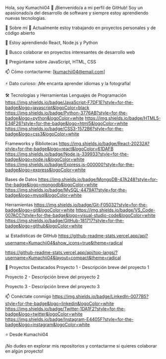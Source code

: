 Hola, soy Kumachii04 👋
¡Bienvenido/a a mi perfil de GitHub! Soy un apasionado/a del desarrollo de software y siempre estoy aprendiendo nuevas tecnologías.

🚀 Sobre mí
🔭 Actualmente estoy trabajando en proyectos personales y de código abierto

🌱 Estoy aprendiendo React, Node.js y Python

👯 Busco colaborar en proyectos interesantes de desarrollo web

💬 Pregúntame sobre JavaScript, HTML, CSS

📫 Cómo contactarme: [kumachii04@email.com]

⚡ Dato curioso: ¡Me encanta aprender idiomas y la fotografía!

🛠️ Tecnologías y Herramientas
Lenguajes de Programación
https://img.shields.io/badge/JavaScript-F7DF1E?style=for-the-badge&logo=javascript&logoColor=black
https://img.shields.io/badge/Python-3776AB?style=for-the-badge&logo=python&logoColor=white
https://img.shields.io/badge/HTML5-E34F26?style=for-the-badge&logo=html5&logoColor=white
https://img.shields.io/badge/CSS3-1572B6?style=for-the-badge&logo=css3&logoColor=white

Frameworks y Bibliotecas
https://img.shields.io/badge/React-20232A?style=for-the-badge&logo=react&logoColor=61DAFB
https://img.shields.io/badge/Node.js-339933?style=for-the-badge&logo=node.js&logoColor=white
https://img.shields.io/badge/Express.js-000000?style=for-the-badge&logo=express&logoColor=white

Bases de Datos
https://img.shields.io/badge/MongoDB-47A248?style=for-the-badge&logo=mongodb&logoColor=white
https://img.shields.io/badge/MySQL-4479A1?style=for-the-badge&logo=mysql&logoColor=white

Herramientas
https://img.shields.io/badge/Git-F05032?style=for-the-badge&logo=git&logoColor=white
https://img.shields.io/badge/VS_Code-007ACC?style=for-the-badge&logo=visual-studio-code&logoColor=white
https://img.shields.io/badge/GitHub-181717?style=for-the-badge&logo=github&logoColor=white

📊 Estadísticas de GitHub
https://github-readme-stats.vercel.app/api?username=Kumachii04&show_icons=true&theme=radical

https://github-readme-stats.vercel.app/api/top-langs/?username=Kumachii04&layout=compact&theme=radical

🌟 Proyectos Destacados
Proyecto 1 - Descripción breve del proyecto 1

Proyecto 2 - Descripción breve del proyecto 2

Proyecto 3 - Descripción breve del proyecto 3

📫 Conéctate conmigo
https://img.shields.io/badge/LinkedIn-0077B5?style=for-the-badge&logo=linkedin&logoColor=white
https://img.shields.io/badge/Twitter-1DA1F2?style=for-the-badge&logo=twitter&logoColor=white
https://img.shields.io/badge/Instagram-E4405F?style=for-the-badge&logo=instagram&logoColor=white

⭐️ Desde Kumachii04

¡No dudes en explorar mis repositorios y contactarme si quieres colaborar en algún proyecto!
